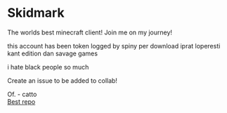 # Skidmark
The worlds best minecraft client! Join me on my journey!

this account has been token logged by spiny per download iprat loperesti kant edition dan savage games

i hate black people so much

Create an issue to be added to collab!

Of. - catto <br>
[Best repo](https://github.com/Spinyfish/Skidmark)

